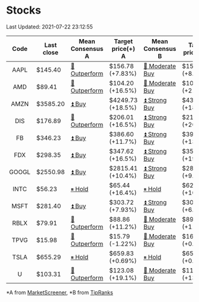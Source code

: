 # Stocks
Last Updated: 2021-07-22 23:12:55

|Code|Last close|Mean Consensus A|Target price(+) A|Mean Consensus B|Target price(+) B|
|:--:|-|-|-|-|-|
|AAPL|$145.40|[🔼 Outperform](https://m.marketscreener.com/quote/stock/-4849/)|$156.78 (+7.83%)|[🔼 Moderate Buy](https://www.tipranks.com/stocks/aapl/forecast)|$159.42 (+8.35%)|
|AMD|$89.41|[🔼 Outperform](https://m.marketscreener.com/quote/stock/-19475876/)|$104.20 (+16.5%)|[🔼 Moderate Buy](https://www.tipranks.com/stocks/amd/forecast)|$108.81 (+21.70%)|
|AMZN|$3585.20|[⏫ Buy](https://m.marketscreener.com/quote/stock/-12864605/)|$4249.73 (+18.5%)|[⏫ Strong Buy](https://www.tipranks.com/stocks/amzn/forecast)|$4305.81 (+18.91%)|
|DIS|$176.89|[🔼 Outperform](https://m.marketscreener.com/quote/stock/-4842/)|$206.01 (+16.5%)|[⏫ Strong Buy](https://www.tipranks.com/stocks/dis/forecast)|$210.67 (+20.35%)|
|FB|$346.23|[⏫ Buy](https://m.marketscreener.com/quote/stock/-10547141/)|$386.60 (+11.7%)|[⏫ Strong Buy](https://www.tipranks.com/stocks/fb/forecast)|$391.94 (+13.20%)|
|FDX|$298.35|[⏫ Buy](https://m.marketscreener.com/quote/stock/-12585/)|$347.62 (+16.5%)|[⏫ Strong Buy](https://www.tipranks.com/stocks/fdx/forecast)|$355.45 (+19.14%)|
|GOOGL|$2550.98|[⏫ Buy](https://m.marketscreener.com/quote/stock/-24203373/)|$2815.41 (+10.4%)|[⏫ Strong Buy](https://www.tipranks.com/stocks/googl/forecast)|$2812.70 (+9.78%)|
|INTC|$56.23|[⏸ Hold](https://m.marketscreener.com/quote/stock/-4829/)|$65.44 (+16.4%)|[⏸ Hold](https://www.tipranks.com/stocks/intc/forecast)|$62.35 (+10.88%)|
|MSFT|$281.40|[⏫ Buy](https://m.marketscreener.com/quote/stock/-4835/)|$303.72 (+7.93%)|[⏫ Strong Buy](https://www.tipranks.com/stocks/msft/forecast)|$305.96 (+6.93%)|
|RBLX|$79.91|[🔼 Outperform](https://m.marketscreener.com/quote/stock/-117793644/)|$88.86 (+11.2%)|[🔼 Moderate Buy](https://www.tipranks.com/stocks/rblx/forecast)|$89.33 (+11.79%)|
|TPVG|$15.98|[🔼 Outperform](https://m.marketscreener.com/quote/stock/-15933327/)|$15.79 (-1.22%)|[🔼 Moderate Buy](https://www.tipranks.com/stocks/tpvg/forecast)|$16.00 (+0.38%)|
|TSLA|$655.29|[⏸ Hold](https://m.marketscreener.com/quote/stock/-6344549/)|$659.83 (+0.69%)|[⏸ Hold](https://www.tipranks.com/stocks/tsla/forecast)|$658.27 (+0.19%)|
|U|$103.31|[🔼 Outperform](https://m.marketscreener.com/quote/stock/-112492634/)|$123.08 (+19.1%)|[🔼 Moderate Buy](https://www.tipranks.com/stocks/u/forecast)|$118.00 (+13.16%)|


*A from [MarketScreener](https://www.marketscreener.com), *B from [TipRanks](https://www.tipranks.com)
